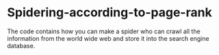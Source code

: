 # Spidering-according-to-page-rank
The code contains how you can make a spider who can crawl all the information from the world wide web and store it into the search engine database.
